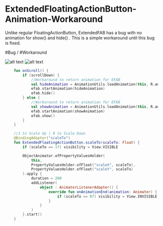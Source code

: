 # ExtendedFloatingActionButton-Animation-Workaround
Unlike regular FloatingActionButton, ExtendedFAB has a bug with no animation for show() and hide() . This is a simple workaround until this bug is fixed.

                                          
#Bug / #Workaround

![alt text](https://i.ibb.co/17QfZ4p/bug.gif) ![alt text](https://i.ibb.co/rdhKpR8/workaround.gif)

```kotlin
    fun onScroll() {
        if (scrollDown) {
            //Workaround to return animation for EFAB
            val hideAnimation = AnimationUtils.loadAnimation(this, R.anim.scale_down)
            efab.startAnimation(hideAnimation)
            efab.hide()
        } else {
            //Workaround to return animation for EFAB
            val showAnimation = AnimationUtils.loadAnimation(this, R.anim.scale_up)
            efab.startAnimation(showAnimation)
            efab.show()
        }
    }
```
```kotlin
    //1 to Scale Up | 0 to Scale Down
    @BindingAdapter("scaleTo")
    fun ExtendedFloatingActionButton.scaleTo(scaleTo: Float) {
        if (scaleTo == 1f) visibility = View.VISIBLE

        ObjectAnimator.ofPropertyValuesHolder(
            this,
            PropertyValuesHolder.ofFloat("scaleX", scaleTo),
            PropertyValuesHolder.ofFloat("scaleY", scaleTo)
        ).apply {
            duration = 200
            addListener(
                object : AnimatorListenerAdapter() {
                    override fun onAnimationEnd(animation: Animator) {
                        if (scaleTo == 0f) visibility = View.INVISIBLE
                    }
                }
            )
        }.start()
    }
```
